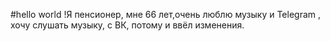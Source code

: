  #hello world !Я пенсионер, мне 66 лет,очень люблю музыку и Telegram , хочу слушать музыку, с ВК, потому и ввёл изменения.
